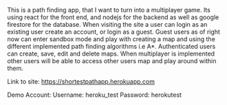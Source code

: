 This is a path finding app, that I want to turn into a multiplayer game. Its using react for the front end, and nodejs for the backend as well as google firestore for the database. When visiting the site a user can login as an existing user create an account, or login as a guest. Guest users as of right now can enter sandbox mode and play with creating a map and using the different implemented path finding algorithms i.e A*. Authenticated users can create, save, edit and delete maps. When multiplayer is implemented other users will be able to access other users map and play around within them.

Link to site: https://shortestpathapp.herokuapp.com

Demo Account: 
Username: heroku_test
Password: herokutest
